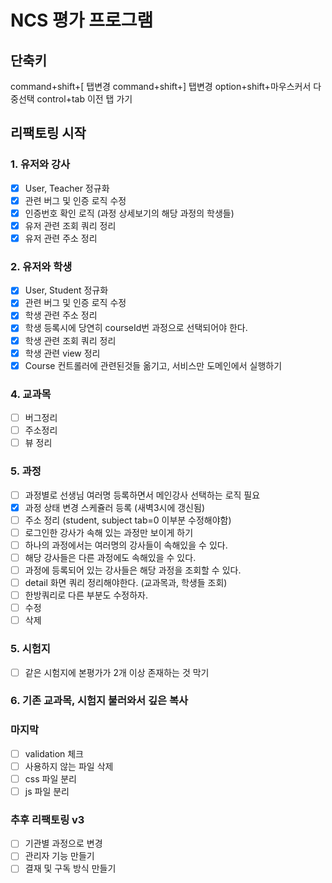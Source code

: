 # NCS 평가 프로그램

## 단축키

command+shift+[ 탭변경
command+shift+] 탭변경
option+shift+마우스커서 다중선택
control+tab 이전 탭 가기

## 리팩토링 시작

### 1. 유저와 강사

- [x] User, Teacher 정규화
- [x] 관련 버그 및 인증 로직 수정
- [x] 인증번호 확인 로직 (과정 상세보기의 해당 과정의 학생들)
- [x] 유저 관련 조회 쿼리 정리
- [x] 유저 관련 주소 정리

### 2. 유저와 학생

- [x] User, Student 정규화
- [x] 관련 버그 및 인증 로직 수정
- [x] 학생 관련 주소 정리
- [x] 학생 등록시에 당연히 courseId번 과정으로 선택되어야 한다.
- [x] 학생 관련 조회 쿼리 정리
- [x] 학생 관련 view 정리
- [x] Course 컨트롤러에 관련된것들 옮기고, 서비스만 도메인에서 실행하기

### 4. 교과목

- [ ] 버그정리
- [ ] 주소정리
- [ ] 뷰 정리

### 5. 과정

- [ ] 과정별로 선생님 여러명 등록하면서 메인강사 선택하는 로직 필요
- [x] 과정 상태 변경 스케쥴러 등록 (새벽3시에 갱신됨)
- [ ] 주소 정리 (student, subject tab=0 이부분 수정해야함)
- [ ] 로그인한 강사가 속해 있는 과정만 보이게 하기
- [ ] 하나의 과정에서는 여러명의 강사들이 속해있을 수 있다.
- [ ] 해당 강사들은 다른 과정에도 속해있을 수 있다.
- [ ] 과정에 등록되어 있는 강사들은 해당 과정을 조회할 수 있다.
- [ ] detail 화면 쿼리 정리해야한다. (교과목과, 학생들 조회)
- [ ] 한방쿼리로 다른 부분도 수정하자.
- [ ] 수정
- [ ] 삭제

### 5. 시험지

- [ ] 같은 시험지에 본평가가 2개 이상 존재하는 것 막기

### 6. 기존 교과목, 시험지 불러와서 깊은 복사

### 마지막

- [ ] validation 체크
- [ ] 사용하지 않는 파일 삭제
- [ ] css 파일 분리
- [ ] js 파일 분리

### 추후 리팩토링 v3

- [ ] 기관별 과정으로 변경
- [ ] 관리자 기능 만들기
- [ ] 결재 및 구독 방식 만들기